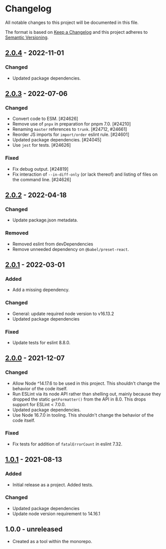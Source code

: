 # Changelog

All notable changes to this project will be documented in this file.

The format is based on [Keep a Changelog](https://keepachangelog.com/en/1.0.0/)
and this project adheres to [Semantic Versioning](https://semver.org/spec/v2.0.0.html).

## [2.0.4] - 2022-11-01
### Changed
- Updated package dependencies.

## [2.0.3] - 2022-07-06
### Changed
- Convert code to ESM. [#24626]
- Remove use of `pnpx` in preparation for pnpm 7.0. [#24210]
- Renaming `master` references to `trunk`. [#24712, #24661]
- Reorder JS imports for `import/order` eslint rule. [#24601]
- Updated package dependencies. [#24045]
- Use `jest` for tests. [#24626]

### Fixed
- Fix debug output. [#24819]
- Fix interaction of `--in-diff-only` (or lack thereof) and listing of files on the command line. [#24626]

## [2.0.2] - 2022-04-18
### Changed
- Update package.json metadata.

### Removed
- Removed eslint from devDependencies
- Remove unneeded dependency on `@babel/preset-react`.

## [2.0.1] - 2022-03-01
### Added
- Add a missing dependency.

### Changed
- General: update required node version to v16.13.2
- Updated package dependencies

### Fixed
- Update tests for eslint 8.8.0.

## [2.0.0] - 2021-12-07
### Changed
- Allow Node ^14.17.6 to be used in this project. This shouldn't change the behavior of the code itself.
- Run ESLint via its node API rather than shelling out, mainly because they dropped the static `getFormatter()` from the API in 8.0. This drops support for ESLint < 7.0.0.
- Updated package dependencies.
- Use Node 16.7.0 in tooling. This shouldn't change the behavior of the code itself.

### Fixed
- Fix tests for addition of `fatalErrorCount` in eslint 7.32.

## [1.0.1] - 2021-08-13
### Added
- Initial release as a project. Added tests.

### Changed
- Updated package dependencies
- Update node version requirement to 14.16.1

## 1.0.0 - unreleased

* Created as a tool within the monorepo.

[2.0.4]: https://github.com/Automattic/eslint-changed/compare/2.0.3...2.0.4
[2.0.3]: https://github.com/Automattic/eslint-changed/compare/2.0.2...2.0.3
[2.0.2]: https://github.com/Automattic/eslint-changed/compare/2.0.1...2.0.2
[2.0.1]: https://github.com/Automattic/eslint-changed/compare/2.0.0...2.0.1
[2.0.0]: https://github.com/Automattic/eslint-changed/compare/1.0.1...2.0.0
[1.0.1]: https://github.com/Automattic/eslint-changed/compare/1.0.0...1.0.1
